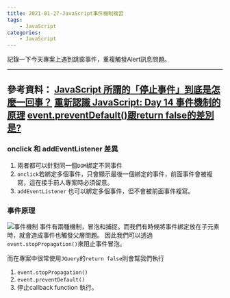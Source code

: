 ```yaml
---
title: 2021-01-27-JavaScript事件機制複習
tags:
    - JavaScript 
categories:
    - JavaScript
---
```

記錄一下今天專案上遇到跳窗事件，重複觸發Alert訊息問題。
<!-- more -->
---
參考資料：
[JavaScript 所謂的「停止事件」到底是怎麼一回事？](https://ithelp.ithome.com.tw/articles/10198999)
[重新認識 JavaScript: Day 14 事件機制的原理](https://ithelp.ithome.com.tw/articles/10191970)
[event.preventDefault()跟return false的差別是?](https://yiyingloveart.blogspot.com/2013/08/eventpreventdefaultreturn-false.html)
---
### onclick 和 addEventListener 差異
1. 兩者都可以針對同一個`DOM`綁定不同事件
2. `onclick`若綁定多個事件，只會顯示最後一個綁定的事件，前面事件會被複寫，這在接手前人專案時必須留意。
3. `addEventListener` 也可以綁定多個事件，但不會被前面事件複寫。


### 事件原理
![事件機制](https://i.imgur.com/IdQiL3Z.png)
事件有兩種機制，冒泡和捕捉。而我們有時候將事件綁定放在子元素時，就會造成事件也觸發父層問題。
因此我們可以透過`event.stopPropagation()`來阻止事件冒泡。

而在專案中很常使用`JQuery`的`return false`則會幫我們執行
1. `event.stopPropagation()`
2. `event.preventDefault()`
3.  停止callback function 執行。